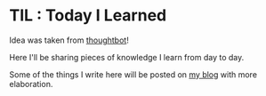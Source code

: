 # TIL : Today I Learned
Idea was taken from [thoughtbot](https://github.com/thoughtbot/til)!

Here I'll be sharing pieces of knowledge I learn from day to day.

Some of the things I write here will be posted on [my blog](https://jwyblog.wordpress.com/) with more elaboration.
